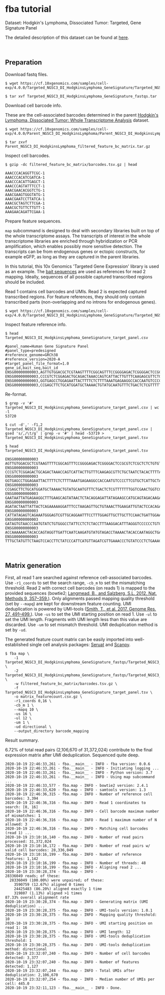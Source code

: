 
# fba tutorial

Dataset: Hodgkin's Lymphoma, Dissociated Tumor: Targeted, Gene Signature Panel

The detailed description of this dataset can be found at [here](https://support.10xgenomics.com/single-cell-gene-expression/datasets/4.0.0/Targeted_NGSC3_DI_HodgkinsLymphoma_GeneSignature).

<br>

## Preparation

Download fastq files.

```shell
$ wget https://cf.10xgenomics.com/samples/cell-exp/4.0.0/Targeted_NGSC3_DI_HodgkinsLymphoma_GeneSignature/Targeted_NGSC3_DI_HodgkinsLymphoma_GeneSignature_fastqs.tar

$ tar xvf Targeted_NGSC3_DI_HodgkinsLymphoma_GeneSignature_fastqs.tar
```

Download cell barcode info.

These are the cell-associated barcodes determined in the parent [Hodgkin's Lymphoma, Dissociated Tumor: Whole Transcriptome Analysis](https://support.10xgenomics.com/single-cell-gene-expression/datasets/4.0.0/Parent_NGSC3_DI_HodgkinsLymphoma) dataset.


```shell
$ wget https://cf.10xgenomics.com/samples/cell-exp/4.0.0/Parent_NGSC3_DI_HodgkinsLymphoma/Parent_NGSC3_DI_HodgkinsLymphoma_filtered_feature_bc_matrix.tar.gz

$ tar zxvf Parent_NGSC3_DI_HodgkinsLymphoma_filtered_feature_bc_matrix.tar.gz
```

Inspect cell barcodes.

```shell
$ gzip -dc filtered_feature_bc_matrix/barcodes.tsv.gz | head

AAACCCACAGGTTCGC-1
AAACCCACATCGATCA-1
AAACCCACATTGAGCT-1
AAACCCAGTATTTCCT-1
AAACGAACACGGTCTG-1
AAACGAAGTGGGTATG-1
AAACGAATCCTTATCA-1
AAACGCTAGTCTTCGA-1
AAACGCTGTTCTTGTT-1
AAAGAACAGATTCGAA-1
```

Prepare feature sequences.

`map` subcommand is designed to deal with secondary libraries built on top of the whole transcriptome assays. The transcripts of interest in the whole transcriptome libraries are enriched through hybridization or PCR amplification, which enables possibly more sensitive detection. The transcripts can be from endogenous genes or ectopic constructs, for example eGFP, as long as they are captured in the parent libraries.

In this tutorial, this 10x Genomics 'Targeted Gene Expression' library is used as an example. The [bait sequences](https://kb.10xgenomics.com/hc/en-us/articles/360045688071-What-are-the-bait-design-criteria-for-10x-pre-designed-and-custom-panels-) are used as references for read 2 mapping. Ideally, sequences of all possible captured transcribed regions should be included.

Read 1 contains cell barcodes and UMIs. Read 2 is expected captured transcribed regions. For feature references, they should only contain transcribed parts (non-overlapping and no introns for endogenous genes).

```shell
$ wget https://cf.10xgenomics.com/samples/cell-exp/4.0.0/Targeted_NGSC3_DI_HodgkinsLymphoma_GeneSignature/Targeted_NGSC3_DI_HodgkinsLymphoma_GeneSignature_target_panel.csv
```

Inspect feature reference info.

```shell
$ head Targeted_NGSC3_DI_HodgkinsLymphoma_GeneSignature_target_panel.csv

#panel_name=Human Gene Signature Panel
#panel_type=predesigned
#reference_genome=GRCh38
#reference_version=2020-A
#target_panel_file_format=1.0
gene_id,bait_seq,bait_id
ENSG00000000003,AGTTGTGGACGCTCGTAAGTTTTCGGCAGTTTCCGGGGAGACTCGGGGACTCCGCGTCTCGCTCTCTGTGTTCCAATCGCCCGGTGCGGTGGTGCAGGGTCTCGGGCTAGTCATGGCGTC,ENSG00000000003|TSPAN6|1
ENSG00000000003,CCCGTCTCGGAGACTGCAGACTAAACCAGTCATTACTTGTTTCAAGAGCGTTCTGCTAATCTACACTTTTATTTTCTGGATCACTGGCGTTATCCTTCTTGCAGTTGGCATTTGGGGCAA,ENSG00000000003|TSPAN6|2
ENSG00000000003,GGTGAGCCTGGAGAATTACTTTTCTCTTTTAAATGAGAAGGCCACCAATGTCCCCTTCGTGCTCATTGCTACTGGTACCGTCATTATTCTTTTGGGCACCTTTGGTTGTTTTGCTACCTG,ENSG00000000003|TSPAN6|3
ENSG00000000003,CCGAGCTTCTGCATGGATGCTAAAACTGTATGCAATGTTTCTGACTCTCGTTTTTTTGGTCGAACTGGTCGCTGCCATCGTAGGATTTGTTTTCAGACATGAGATTAAGAACAGCTTTAA,ENSG00000000003|TSPAN6|4
```

Re-format.

```shell
$ grep -v '#' Targeted_NGSC3_DI_HodgkinsLymphoma_GeneSignature_target_panel.csv | wc -l
53720

$ cut -d',' -f1,2 Targeted_NGSC3_DI_HodgkinsLymphoma_GeneSignature_target_panel.csv | gsed 's/,/\t/g' | grep -v '#' | head -53719 > Targeted_NGSC3_DI_HodgkinsLymphoma_GeneSignature_target_panel.tsv

$ head Targeted_NGSC3_DI_HodgkinsLymphoma_GeneSignature_target_panel.tsv

ENSG00000000003 AGTTGTGGACGCTCGTAAGTTTTCGGCAGTTTCCGGGGAGACTCGGGGACTCCGCGTCTCGCTCTCTGTGTTCCAATCGCCCGGTGCGGTGGTGCAGGGTCTCGGGCTAGTCATGGCGTC
ENSG00000000003 CCCGTCTCGGAGACTGCAGACTAAACCAGTCATTACTTGTTTCAAGAGCGTTCTGCTAATCTACACTTTTATTTTCTGGATCACTGGCGTTATCCTTCTTGCAGTTGGCATTTGGGGCAA
ENSG00000000003 GGTGAGCCTGGAGAATTACTTTTCTCTTTTAAATGAGAAGGCCACCAATGTCCCCTTCGTGCTCATTGCTACTGGTACCGTCATTATTCTTTTGGGCACCTTTGGTTGTTTTGCTACCTG
ENSG00000000003 CCGAGCTTCTGCATGGATGCTAAAACTGTATGCAATGTTTCTGACTCTCGTTTTTTTGGTCGAACTGGTCGCTGCCATCGTAGGATTTGTTTTCAGACATGAGATTAAGAACAGCTTTAA
ENSG00000000003 GAATAATTATGAGAAGGCTTTGAAGCAGTATAACTCTACAGGAGATTATAGAAGCCATGCAGTAGACAAGATCCAAAATACGTTGCATTGTTGTGGTGTCACCGATTATAGAGATTGGAC
ENSG00000000003 AGATACTAATTATTACTCAGAAAAAGGATTTCCTAAGAGTTGCTGTAAACTTGAAGATTGTACTCCACAGAGAGATGCAGACAAAGTAAACAATGAAGGTTGTTTTATAAAGGTGATGAC
ENSG00000000003 CATTATAGAGTCAGAAATGGGAGTCGTTGCAGGAATTTCCTTTGGAGTTGCTTGCTTCCAACTGATTGGAATCTTTCTCGCCTACTGCCTCTCTCGTGCCATAACAAATAACCAGTATGA
ENSG00000000003 GATAGTGTAACCCAATGTATCTGTGGGCCTATTCCTCTCTACCTTTAAGGACATTTAGGGTCCCCCCTGTGAATTAGAAAGTTGCTTGGCTGGAGAACTGACAACACTACTTACTGATAG
ENSG00000000003 ACCAAAAAACTACACCAGTAGGTTGATTCAATCAAGATGTATGTAGACCTAAAACTACACCAATAGGCTGATTCAATCAAGATCCGTGCTCGCAGTGGGCTGATTCAATCAAGATGTATG
ENSG00000000003 TTTGCTATGTTCTAAGTCCACCTTCTATCCCATTCATGTTAGATCGTTGAAACCCTGTATCCCTCTGAAACACTGGAAGAGCTAGTAAATTGTAAATGAAGTAATACTGTGTTCCTCTTG
```

<br>

## Matrix generation

First, all read 1 are searched against reference cell-associated barcodes. Use `-r1_coords` to set the search range, `-cb_m` to set the mismatching threshold. Read 2 with correct cell barcodes (on reads 1) is mapped to the provided sequences (bowtie2; [Langmead, B., and Salzberg, S.L. 2012. Nat. Methods 9, 357–359.](http://dx.doi.org/10.1038/nmeth.1923)). Only alignments passed mapping quality threshold (set by `--mapq`) are kept for downstream feature counting. UMI deduplication is powered by UMI-tools ([Smith, T., et al. 2017. Genome Res. 27, 491–499.](http://www.genome.org/cgi/doi/10.1101/gr.209601.116)). Use `-us` to set the UMI starting position on read 1. Use `-ul` to set the UMI length. Fragments with UMI length less than this value are discarded. Use `-um` to set mismatch threshold. UMI deduplication method is set by `-ud`.

The generated feature count matrix can be easily imported into well-established single cell analysis packages: [Seruat](https://satijalab.org/seurat/) and [Scanpy](https://scanpy.readthedocs.io/en/stable/).

```shell
$ fba map \
    -1 Targeted_NGSC3_DI_HodgkinsLymphoma_GeneSignature_fastqs/Targeted_NGSC3_DI_HodgkinsLymphoma_GeneSignature_S1_L003_R1_001.fastq.gz \
    -2 Targeted_NGSC3_DI_HodgkinsLymphoma_GeneSignature_fastqs/Targeted_NGSC3_DI_HodgkinsLymphoma_GeneSignature_S1_L003_R2_001.fastq.gz \
    -w filtered_feature_bc_matrix/barcodes.tsv.gz \
    -f Targeted_NGSC3_DI_HodgkinsLymphoma_GeneSignature_target_panel.tsv \
    -o matrix_featurecount.csv.gz \
    -r1_coords 0,16 \
    -cb_m 1 \
    --mapq 10 \
    -us 16 \
    -ul 12 \
    -um 1 \
    -ud directional \
    --output_directory barcode_mapping
```

Result summary.

6.72% of total read pairs (2,106,670 of 31,372,024) contribute to the final expression matrix after UMI deduplication. Sequenced quite deep.

```shell
2020-10-19 22:46:33,261 - fba.__main__ - INFO - fba version: 0.0.6
2020-10-19 22:46:33,261 - fba.__main__ - INFO - Initiating logging ...
2020-10-19 22:46:33,261 - fba.__main__ - INFO - Python version: 3.7
2020-10-19 22:46:33,261 - fba.__main__ - INFO - Using map subcommand ...
2020-10-19 22:46:33,577 - fba.map - INFO - bowtie2 version: 2.4.1
2020-10-19 22:46:33,620 - fba.map - INFO - samtools version: 1.3
2020-10-19 22:46:36,315 - fba.map - INFO - Number of reference cell barcodes: 3,394
2020-10-19 22:46:36,316 - fba.map - INFO - Read 1 coordinates to search: [0, 16]
2020-10-19 22:46:36,316 - fba.map - INFO - Cell barcode maximum number of mismatches: 1
2020-10-19 22:46:36,316 - fba.map - INFO - Read 1 maximum number of N allowed: 3
2020-10-19 22:46:36,316 - fba.map - INFO - Matching cell barcodes (read 1) ...
2020-10-19 23:10:16,140 - fba.map - INFO - Number of read pairs processed: 31,372,024
2020-10-19 23:10:16,172 - fba.map - INFO - Number of read pairs w/ valid cell barcodes: 28,336,049
2020-10-19 23:10:16,199 - fba.map - INFO - Number of reference features: 1,142
2020-10-19 23:10:16,199 - fba.map - INFO - Number of threads: 48
2020-10-19 23:10:16,199 - fba.map - INFO - Aligning read 2 ...
2020-10-19 23:30:28,374 - fba.map - INFO -
28336049 reads; of these:
  28336049 (100.00%) were unpaired; of these:
    3590759 (12.67%) aligned 0 times
    24425483 (86.20%) aligned exactly 1 time
    319807 (1.13%) aligned >1 times
87.33% overall alignment rate
2020-10-19 23:30:28,374 - fba.map - INFO - Generating matrix (UMI deduplication) ...
2020-10-19 23:30:28,375 - fba.map - INFO - UMI-tools version: 1.0.1
2020-10-19 23:30:28,375 - fba.map - INFO - Mapping quality threshold: 10
2020-10-19 23:30:28,375 - fba.map - INFO - UMI starting position on read 1: 16
2020-10-19 23:30:28,375 - fba.map - INFO - UMI length: 12
2020-10-19 23:30:28,375 - fba.map - INFO - UMI-tools deduplication threshold: 1
2020-10-19 23:30:28,375 - fba.map - INFO - UMI-tools deduplication method: directional
2020-10-19 23:32:07,240 - fba.map - INFO - Number of cell barcodes detected: 3,377
2020-10-19 23:32:07,240 - fba.map - INFO - Number of features detected: 1,127
2020-10-19 23:32:07,244 - fba.map - INFO - Total UMIs after deduplication: 2,106,670
2020-10-19 23:32:07,254 - fba.map - INFO - Median number of UMIs per cell: 445.0
2020-10-19 23:32:11,123 - fba.__main__ - INFO - Done.
```
